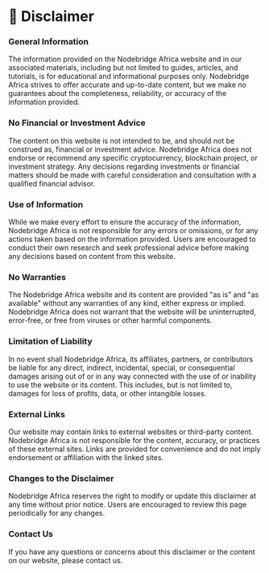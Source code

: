 # 🚫 Disclaimer

### General Information

The information provided on the Nodebridge Africa website and in our associated materials, including but not limited to guides, articles, and tutorials, is for educational and informational purposes only. Nodebridge Africa strives to offer accurate and up-to-date content, but we make no guarantees about the completeness, reliability, or accuracy of the information provided.

### No Financial or Investment Advice

The content on this website is not intended to be, and should not be construed as, financial or investment advice. Nodebridge Africa does not endorse or recommend any specific cryptocurrency, blockchain project, or investment strategy. Any decisions regarding investments or financial matters should be made with careful consideration and consultation with a qualified financial advisor.

### Use of Information

While we make every effort to ensure the accuracy of the information, Nodebridge Africa is not responsible for any errors or omissions, or for any actions taken based on the information provided. Users are encouraged to conduct their own research and seek professional advice before making any decisions based on content from this website.

### No Warranties

The Nodebridge Africa website and its content are provided "as is" and "as available" without any warranties of any kind, either express or implied. Nodebridge Africa does not warrant that the website will be uninterrupted, error-free, or free from viruses or other harmful components.

### Limitation of Liability

In no event shall Nodebridge Africa, its affiliates, partners, or contributors be liable for any direct, indirect, incidental, special, or consequential damages arising out of or in any way connected with the use of or inability to use the website or its content. This includes, but is not limited to, damages for loss of profits, data, or other intangible losses.

### External Links

Our website may contain links to external websites or third-party content. Nodebridge Africa is not responsible for the content, accuracy, or practices of these external sites. Links are provided for convenience and do not imply endorsement or affiliation with the linked sites.

### Changes to the Disclaimer

Nodebridge Africa reserves the right to modify or update this disclaimer at any time without prior notice. Users are encouraged to review this page periodically for any changes.

### Contact Us

If you have any questions or concerns about this disclaimer or the content on our website, please contact us.

